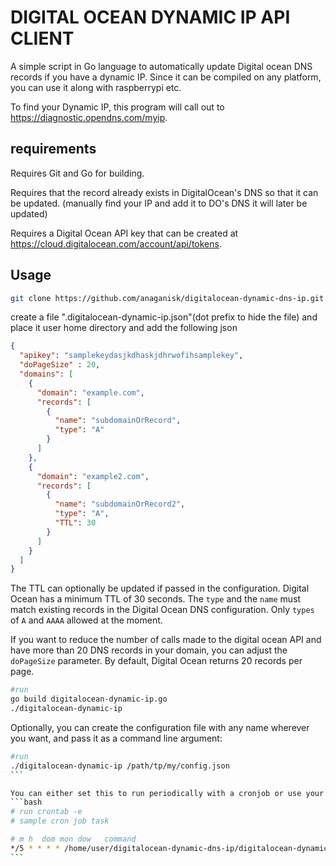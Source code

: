 # DIGITAL OCEAN DYNAMIC IP API CLIENT
A simple script in Go language to automatically update Digital ocean DNS records if you have a dynamic IP. Since it can be compiled on any platform, you can use it along with raspberrypi etc.

To find your Dynamic IP, this program will call out to https://diagnostic.opendns.com/myip.

## requirements
Requires Git and Go for building.

Requires that the record already exists in DigitalOcean's DNS so that it can be updated.
(manually find your IP and add it to DO's DNS it will later be updated)

Requires a Digital Ocean API key that can be created at https://cloud.digitalocean.com/account/api/tokens.

## Usage
```bash
git clone https://github.com/anaganisk/digitalocean-dynamic-dns-ip.git
```
create a file ".digitalocean-dynamic-ip.json"(dot prefix to hide the file) and place it user home directory and add the following json

```json
{
  "apikey": "samplekeydasjkdhaskjdhrwofihsamplekey",
  "doPageSize" : 20,
  "domains": [
    {
      "domain": "example.com",
      "records": [
        {
          "name": "subdomainOrRecord",
          "type": "A"
        }
      ]
    },
    {
      "domain": "example2.com",
      "records": [
        {
          "name": "subdomainOrRecord2",
          "type": "A",
          "TTL": 30
        }
      ]
    }
  ]
}
```
The TTL can optionally be updated if passed in the configuration. Digital Ocean has a minimum TTL of 30 seconds. The `type` and the `name` must match existing records in the Digital Ocean DNS configuration. Only `types` of `A` and `AAAA` allowed at the moment.

If you want to reduce the number of calls made to the digital ocean API and have more than 20 DNS records in your domain, you can adjust the `doPageSize` parameter. By default, Digital Ocean returns 20 records per page.

```bash
#run
go build digitalocean-dynamic-ip.go
./digitalocean-dynamic-ip
```

Optionally, you can create the configuration file with any name wherever you want, and pass it as a command line argument:
````bash
#run
./digitalocean-dynamic-ip /path/tp/my/config.json
```

You can either set this to run periodically with a cronjob or use your own method.
```bash
# run crontab -e
# sample cron job task 

# m h  dom mon dow   command
*/5 * * * * /home/user/digitalocean-dynamic-dns-ip/digitalocean-dynamic-ip
```
